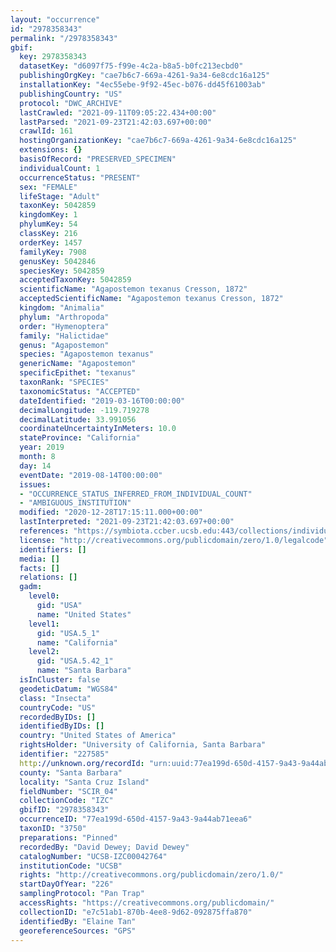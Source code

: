 ```yaml
---
layout: "occurrence"
id: "2978358343"
permalink: "/2978358343"
gbif:
  key: 2978358343
  datasetKey: "d6097f75-f99e-4c2a-b8a5-b0fc213ecbd0"
  publishingOrgKey: "cae7b6c7-669a-4261-9a34-6e8cdc16a125"
  installationKey: "4ec55ebe-9f92-45ec-b076-dd45f61003ab"
  publishingCountry: "US"
  protocol: "DWC_ARCHIVE"
  lastCrawled: "2021-09-11T09:05:22.434+00:00"
  lastParsed: "2021-09-23T21:42:03.697+00:00"
  crawlId: 161
  hostingOrganizationKey: "cae7b6c7-669a-4261-9a34-6e8cdc16a125"
  extensions: {}
  basisOfRecord: "PRESERVED_SPECIMEN"
  individualCount: 1
  occurrenceStatus: "PRESENT"
  sex: "FEMALE"
  lifeStage: "Adult"
  taxonKey: 5042859
  kingdomKey: 1
  phylumKey: 54
  classKey: 216
  orderKey: 1457
  familyKey: 7908
  genusKey: 5042846
  speciesKey: 5042859
  acceptedTaxonKey: 5042859
  scientificName: "Agapostemon texanus Cresson, 1872"
  acceptedScientificName: "Agapostemon texanus Cresson, 1872"
  kingdom: "Animalia"
  phylum: "Arthropoda"
  order: "Hymenoptera"
  family: "Halictidae"
  genus: "Agapostemon"
  species: "Agapostemon texanus"
  genericName: "Agapostemon"
  specificEpithet: "texanus"
  taxonRank: "SPECIES"
  taxonomicStatus: "ACCEPTED"
  dateIdentified: "2019-03-16T00:00:00"
  decimalLongitude: -119.719278
  decimalLatitude: 33.991056
  coordinateUncertaintyInMeters: 10.0
  stateProvince: "California"
  year: 2019
  month: 8
  day: 14
  eventDate: "2019-08-14T00:00:00"
  issues:
  - "OCCURRENCE_STATUS_INFERRED_FROM_INDIVIDUAL_COUNT"
  - "AMBIGUOUS_INSTITUTION"
  modified: "2020-12-28T17:15:11.000+00:00"
  lastInterpreted: "2021-09-23T21:42:03.697+00:00"
  references: "https://symbiota.ccber.ucsb.edu:443/collections/individual/index.php?occid=227585"
  license: "http://creativecommons.org/publicdomain/zero/1.0/legalcode"
  identifiers: []
  media: []
  facts: []
  relations: []
  gadm:
    level0:
      gid: "USA"
      name: "United States"
    level1:
      gid: "USA.5_1"
      name: "California"
    level2:
      gid: "USA.5.42_1"
      name: "Santa Barbara"
  isInCluster: false
  geodeticDatum: "WGS84"
  class: "Insecta"
  countryCode: "US"
  recordedByIDs: []
  identifiedByIDs: []
  country: "United States of America"
  rightsHolder: "University of California, Santa Barbara"
  identifier: "227585"
  http://unknown.org/recordId: "urn:uuid:77ea199d-650d-4157-9a43-9a44ab71eea6"
  county: "Santa Barbara"
  locality: "Santa Cruz Island"
  fieldNumber: "SCIR_04"
  collectionCode: "IZC"
  gbifID: "2978358343"
  occurrenceID: "77ea199d-650d-4157-9a43-9a44ab71eea6"
  taxonID: "3750"
  preparations: "Pinned"
  recordedBy: "David Dewey; David Dewey"
  catalogNumber: "UCSB-IZC00042764"
  institutionCode: "UCSB"
  rights: "http://creativecommons.org/publicdomain/zero/1.0/"
  startDayOfYear: "226"
  samplingProtocol: "Pan Trap"
  accessRights: "https://creativecommons.org/publicdomain/"
  collectionID: "e7c51ab1-870b-4ee8-9d62-092875ffa870"
  identifiedBy: "Elaine Tan"
  georeferenceSources: "GPS"
---
```

